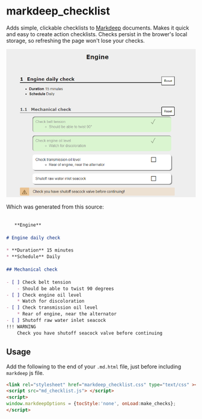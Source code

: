 # markdeep_checklist
Adds simple, clickable checklists to [Markdeep](https://casual-effects.com/markdeep/) documents. Makes it quick and easy to create action checklists. Checks persist in the brower's local storage, 
so refreshing the page won't lose your checks.

<img src="imgs/screenshot_1.png">

Which was generated from this source:

```markdown

   **Engine**
    
# Engine daily check

* **Duration** 15 minutes
* **Schedule** Daily

## Mechanical check

- [ ] Check belt tension
    - Should be able to twist 90 degrees
- [ ] Check engine oil level    
    * Watch for discoloration    
- [ ] Check transmission oil level
    * Rear of engine, near the alternator
- [ ] Shutoff raw water inlet seacock
!!! WARNING
    Check you have shutoff seacock valve before continuing

```

## Usage

Add the following to the end of your `.md.html` file, just before including `markdeep` js file.

```html
<link rel="stylesheet" href="markdeep_checklist.css" type="text/css" ></link>
<script src="md_checklist.js"> </script>
<script>
window.markdeepOptions = {tocStyle:'none', onLoad:make_checks};
</script>
```
